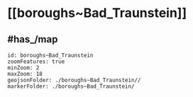 # [[boroughs~Bad_Traunstein]] 

## #has_/map  



```leaflet
id: boroughs~Bad_Traunstein
zoomFeatures: true 
minZoom: 2 
maxZoom: 18
geojsonFolder: ./boroughs~Bad_Traunstein//
markerFolder: ./boroughs~Bad_Traunstein/
```

